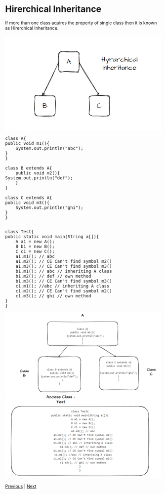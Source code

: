 # Hirerchical Inheritance

If more than one class aquires the property of single class then it is known as Hirerchical Inheritance.

![](https://github.com/sudhansu-sek-panda/QSpider_Tutorial/blob/main/Core%20Java/class20/Resources/Hyrarchical.png)
<pre>
class A{
public void m1(){
    System.out.println("abc");
}
}

class B extends A{
    public void m2(){
System.out.println("def");
    }
}

class C extends A{
public void m3(){
    System.out.println("ghi");
}
}
</pre>
<pre>

class Test{
public static void main(String a[]){
    A a1 = new A();
    B b1 = new B();
    C c1 = new C();
    a1.m1(); // abc
    a1.m2(); // CE Can't find symbol m2()
    a1.m3(); // CE Can't find symbol m3()
    b1.m1(); // abc // inheriting A class
    b1.m2(); // def // own method
    b1.m3(); // CE Can't find symbol m3()
    c1.m1(); //abc // inheriting A class
    c1.m2(); // CE Can't find symbol m2()
    c1.m3(); // ghi // own method
}
}
</pre>

![](https://github.com/sudhansu-sek-panda/QSpider_Tutorial/blob/main/Core%20Java/class20/Resources/Hyrarchical2.png)
![](https://github.com/sudhansu-sek-panda/QSpider_Tutorial/blob/main/Core%20Java/class20/Resources/Hyrarchi3.png)

[Previous](https://github.com/sudhansu-sek-panda/QSpider_Tutorial/blob/main/Core%20Java/class19/notes/Inheritance.md) | [Next](https://github.com/sudhansu-sek-panda/QSpider_Tutorial/blob/main/Core%20Java/class20/Notes/Hybrid.md)